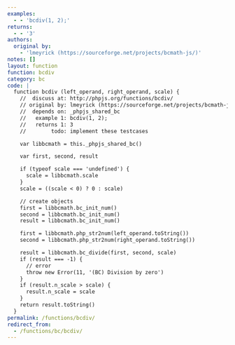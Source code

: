 ```yaml
---
examples:
  - - 'bcdiv(1, 2);'
returns:
  - - '3'
authors:
  original by:
    - 'lmeyrick (https://sourceforge.net/projects/bcmath-js/)'
notes: []
layout: function
function: bcdiv
category: bc
code: |
  function bcdiv (left_operand, right_operand, scale) {
    //  discuss at: http://phpjs.org/functions/bcdiv/
    // original by: lmeyrick (https://sourceforge.net/projects/bcmath-js/)
    //  depends on: _phpjs_shared_bc
    //   example 1: bcdiv(1, 2);
    //   returns 1: 3
    //        todo: implement these testcases

    var libbcmath = this._phpjs_shared_bc()

    var first, second, result

    if (typeof scale === 'undefined') {
      scale = libbcmath.scale
    }
    scale = ((scale < 0) ? 0 : scale)

    // create objects
    first = libbcmath.bc_init_num()
    second = libbcmath.bc_init_num()
    result = libbcmath.bc_init_num()

    first = libbcmath.php_str2num(left_operand.toString())
    second = libbcmath.php_str2num(right_operand.toString())

    result = libbcmath.bc_divide(first, second, scale)
    if (result === -1) {
      // error
      throw new Error(11, '(BC) Division by zero')
    }
    if (result.n_scale > scale) {
      result.n_scale = scale
    }
    return result.toString()
  }
permalink: /functions/bcdiv/
redirect_from:
  - /functions/bc/bcdiv/
---
```


<!-- WARNING! This file is auto generated by `npm run web:inject`, do not edit by hand -->
